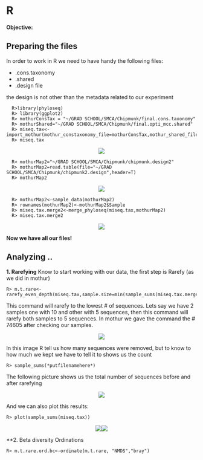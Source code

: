 # R 
**Objective:**
## 
## Preparing the files

In order to work in R we need to have handy the following files:

<ul>
  <li> .cons.taxonomy</li>
  <li> .shared</li>
  <li> .design file</li>
</ul>

the design is not other than the metadata related to our experiment

      R>library(phyloseq)
      R> library(ggplot2)
      R> mothurConsTax = "~/GRAD SCHOOL/SMCA/Chipmunk/final.cons.taxonomy"
      R> mothurShared="~/GRAD SCHOOL/SMCA/Chipmunk/final.opti_mcc.shared"
      R> miseq.tax<-import_mothur(mothur_constaxonomy_file=mothurConsTax,mothur_shared_file=mothurShared)
      R> miseq.tax

<P align="center">
  <img src="~/IMAGES/R_1.jpg">
 </p>
  
      R> mothurMap2="~/GRAD SCHOOL/SMCA/Chipmunk/chipmunk.design2"
      R> mothurMap2=read.table(file="~/GRAD SCHOOL/SMCA/Chipmunk/chipmunk2.design",header=T)
      R> mothurMap2

<P align="center">
  <img src="~/IMAGES/R_2.jpg">
 </p>
  
      R> mothurMap2<-sample_data(mothurMap2)
      R> rownames(mothurMap2)<-mothurMap2$Sample
      R> miseq.tax.merge2<-merge_phyloseq(miseq.tax,mothurMap2)
      R> miseq.tax.merge2
  
<P align="center">
  <img src="~/IMAGES/R_3.jpg">
 </p>
 
 **Now we have all our files!**
 
 ## Analyzing ..

**1. Rarefying**
Know to start working with our data, the first step is Rarefy (as we did in mothur)
  
    R> m.t.rare<-rarefy_even_depth(miseq.tax,sample.size=min(sample_sums(miseq.tax.merge2)))
  
  This command will rarefy to the lowest # of sequences. Lets say we have 2 samples one with 10 and other with 5 sequences, then this command will rarefy both samples to 5 sequences. In mothur we gave the command the # 74605 after checking our samples.
  
  <P align="center">
  <img src="~/IMAGES/R_4.jpg">
 </p>
 
 In this image R tell us how many sequences were removed, but to know to how much we kept we have to tell it to shows us the count
  
    R> sample_sums(*putfilenamehere*)
    
The following picture shows us the total number of sequences before and after rarefying


<P align="center">
  <img src="~/IMAGES/R_5.jpg">
 </p>
    
And we can also plot this results:

    R> plot(sample_sums(miseq.tax))

  <P align="center">
  <img src="~/IMAGES/Rplot_1.jpg"><img src="~/IMAGES/Rplot_2.jpg">
 </p>

**2. Beta diversity Ordinations

    R> m.t.rare.ord.bc<-ordinate(m.t.rare, "NMDS","bray")

